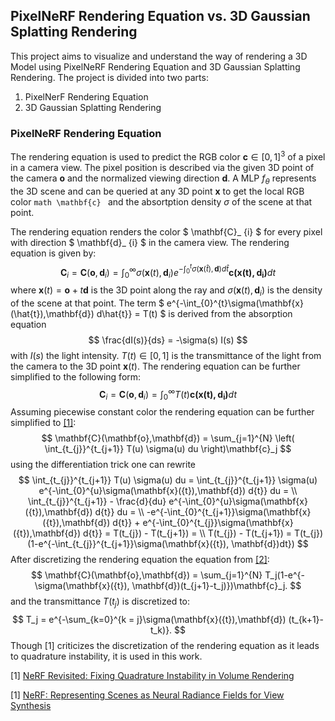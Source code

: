 ## PixelNeRF Rendering Equation vs. 3D Gaussian Splatting Rendering 
This project aims to visualize and understand the way of rendering a 3D Model using PixelNeRF Rendering Equation and 3D Gaussian Splatting Rendering. The project is divided into two parts:

1. PixelNerF Rendering Equation
2. 3D Gaussian Splatting Rendering

### PixelNeRF Rendering Equation

The rendering equation is used to predict the RGB color $\mathbf{c} \in [0,1]^{3}$ of a pixel in a camera view. The pixel position is described via the given 3D point of the camera $\mathbf{o}$ and the normalized viewing direction $\mathbf{d}$. 
A MLP $f_{\theta}$ represents the 3D scene and can be queried at any 3D point $\mathbf{x}$ to get the local RGB color ```math \mathbf{c} ``` and the absortption density $\sigma$ of the scene at that point.

The rendering equation renders the color $ \mathbf{C}_ {i} $ for every pixel with direction $ \mathbf{d}_ {i} $ in the camera view. The rendering equation is given by:
$$
\mathbf{C}_i = \mathbf{C}(\mathbf{o},\mathbf{d}_i) = \int_{0}^{\infty} \sigma\left(\mathbf{x}(t),\mathbf{d}_i\right)e^{-\int_{0}^{t}\sigma(\mathbf{x}(\hat{t}),\mathbf{d}) d\hat{t}} \mathbf{c\left(\mathbf{x}(t),\mathbf{d}_i\right)} dt
$$
where $\mathbf{x}(t) = \mathbf{o} + t\mathbf{d}$ is the 3D point along the ray and $\sigma(\mathbf{x}(t),\mathbf{d}_i)$ is the density of the scene at that point. The term 
$
e^{-\int_{0}^{t}\sigma(\mathbf{x}(\hat{t}),\mathbf{d}) d\hat{t}} = T(t)
$  is derived from the absorption equation $$
\frac{dI(s)}{ds} = -\sigma(s) I(s)
$$ with $I(s)$ the light intensity. $T(t) \in [0,1]$ is the transmittance of the light from the camera to the 3D point $\mathbf{x}(t)$.
The rendering equation can be further simplified to the following form:
$$
\mathbf{C}_i = \mathbf{C}(\mathbf{o},\mathbf{d}_i) = \int_{0}^{\infty} T(t) \mathbf{c\left(\mathbf{x}(t),\mathbf{d}_i\right)} dt
$$
Assuming piecewise constant color the rendering equation can be further simplified to [[1]]((https://arxiv.org/abs/2310.20685)):
$$
\mathbf{C}(\mathbf{o},\mathbf{d}) = \sum_{j=1}^{N} \left( \int_{t_{j}}^{t_{j+1}} T(u) \sigma(u) du \right)\mathbf{c}_j
$$
using the differentiation trick one can rewrite
$$
 \int_{t_{j}}^{t_{j+1}} T(u) \sigma(u) du =  \int_{t_{j}}^{t_{j+1}} \sigma(u) e^{-\int_{0}^{u}\sigma(\mathbf{x}({t}),\mathbf{d}) d{t}} du = \\ \int_{t_{j}}^{t_{j+1}} - \frac{d}{du} e^{-\int_{0}^{u}\sigma(\mathbf{x}({t}),\mathbf{d}) d{t}} du = \\ -e^{-\int_{0}^{t_{j+1}}\sigma(\mathbf{x}({t}),\mathbf{d}) d{t}} + e^{-\int_{0}^{t_{j}}\sigma(\mathbf{x}({t}),\mathbf{d}) d{t}} = T(t_{j}) - T(t_{j+1}) = \\
 T(t_{j}) - T(t_{j+1}) = T(t_{j})(1-e^{-\int_{t_{j}}^{t_{j+1}}\sigma(\mathbf{x}({t}), \mathbf{d})dt})
$$
After discretizing the rendering equation the equation from [[2]](https://arxiv.org/pdf/2003.08934):
$$
\mathbf{C}(\mathbf{o},\mathbf{d}) = \sum_{j=1}^{N} T_j(1-e^{-\sigma(\mathbf{x}({t}), \mathbf{d})(t_{j+1}-t_j)})\mathbf{c}_j.
$$
and the transmittance $T(t_j)$ is discretized to:
$$
T_j = e^{-\sum_{k=0}^{k = j}\sigma(\mathbf{x}({t}),\mathbf{d}) (t_{k+1}-t_k)}.
$$
Though [1] criticizes the discretization of the rendering equation as it leads to quadrature instability, it is used in this work.

[1] [NeRF Revisited: Fixing Quadrature Instability in
Volume Rendering](https://arxiv.org/abs/2310.20685)

[1] [NeRF: Representing Scenes as
Neural Radiance Fields for View Synthesis](https://arxiv.org/pdf/2003.08934)